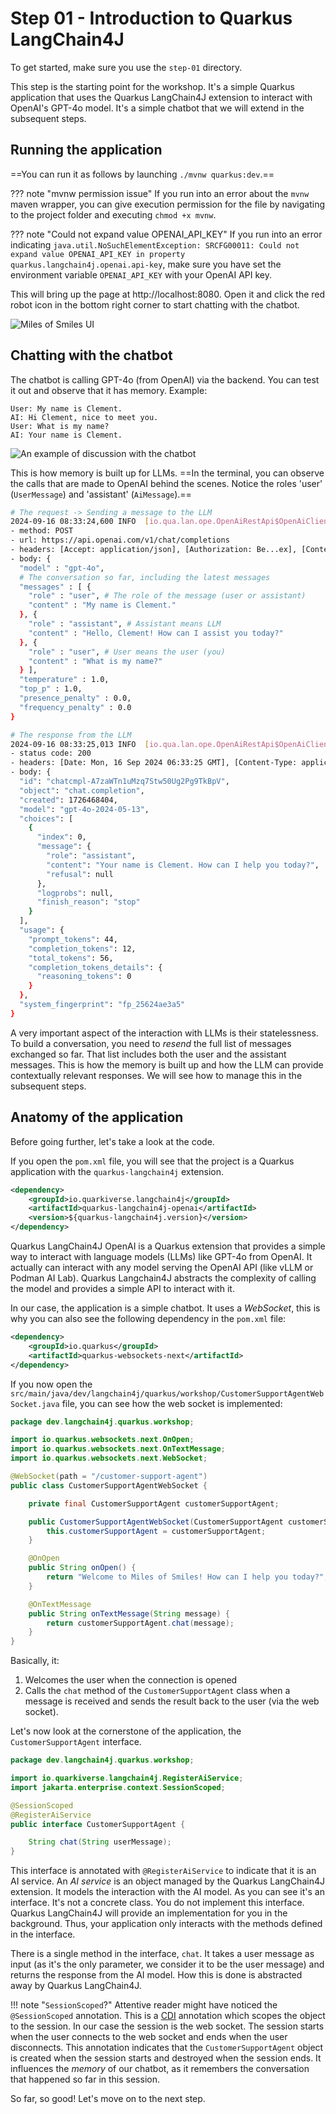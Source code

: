 # Step 01 - Introduction to Quarkus LangChain4J

To get started, make sure you use the `step-01` directory.

This step is the starting point for the workshop.
It's a simple Quarkus application that uses the Quarkus LangChain4J extension to interact with OpenAI's GPT-4o model.
It's a simple chatbot that we will extend in the subsequent steps.

## Running the application

==You can run it as follows by launching `./mvnw quarkus:dev`.==

??? note "mvnw permission issue"
    If you run into an error about the `mvnw` maven wrapper, you can give execution permission for the file by navigating to the project folder and executing `chmod +x mvnw`.

??? note "Could not expand value OPENAI_API_KEY"
    If you run into an error indicating `java.util.NoSuchElementException: SRCFG00011: Could not expand value OPENAI_API_KEY in property quarkus.langchain4j.openai.api-key`, make sure you have set the environment variable `OPENAI_API_KEY` with your OpenAI API key.

This will bring up the page at http://localhost:8080. 
Open it and click the red robot icon in the bottom right corner to start chatting with the chatbot.

![Miles of Smiles UI](images/ui-no-chatbot.png)

## Chatting with the chatbot

The chatbot is calling GPT-4o (from OpenAI) via the backend. 
You can test it out and observe that it has memory.
Example:

```
User: My name is Clement.
AI: Hi Clement, nice to meet you.
User: What is my name?
AI: Your name is Clement.
```

![An example of discussion with the chatbot](images/ui.png)

This is how memory is built up for LLMs.
==In the terminal, you can observe the calls that are made to OpenAI behind the scenes. Notice the roles 'user' (`UserMessage`) and 'assistant' (`AiMessage`).==

```bash
# The request -> Sending a message to the LLM
2024-09-16 08:33:24,600 INFO  [io.qua.lan.ope.OpenAiRestApi$OpenAiClientLogger] (vert.x-eventloop-thread-0) Request:
- method: POST
- url: https://api.openai.com/v1/chat/completions
- headers: [Accept: application/json], [Authorization: Be...ex], [Content-Type: application/json], [User-Agent: langchain4j-openai], [content-length: 378]
- body: {
  "model" : "gpt-4o",
  # The conversation so far, including the latest messages
  "messages" : [ {
    "role" : "user", # The role of the message (user or assistant)
    "content" : "My name is Clement."
  }, {
    "role" : "assistant", # Assistant means LLM
    "content" : "Hello, Clement! How can I assist you today?"
  }, {
    "role" : "user", # User means the user (you)
    "content" : "What is my name?"
  } ],
  "temperature" : 1.0,
  "top_p" : 1.0,
  "presence_penalty" : 0.0,
  "frequency_penalty" : 0.0
}

# The response from the LLM
2024-09-16 08:33:25,013 INFO  [io.qua.lan.ope.OpenAiRestApi$OpenAiClientLogger] (vert.x-eventloop-thread-0) Response:
- status code: 200
- headers: [Date: Mon, 16 Sep 2024 06:33:25 GMT], [Content-Type: application/json], [Transfer-Encoding: chunked], [Connection: keep-alive], [access-control-expose-headers: X-Request-ID], [openai-organization: user-vyycjqq0phctctikkw1zawlm], [openai-processing-ms: 213], [openai-version: 2020-10-01], [strict-transport-security: max-age=15552000; includeSubDomains; preload], [x-ratelimit-limit-requests: 500], [x-ratelimit-limit-tokens: 30000], [x-ratelimit-remaining-requests: 499], [x-ratelimit-remaining-tokens: 29958], [x-ratelimit-reset-requests: 120ms], [x-ratelimit-reset-tokens: 84ms], [x-request-id: req_2ea6d71590bc8d857260b25d9f414c0c], [CF-Cache-Status: DYNAMIC], [Set-Cookie: __...ne], [X-Content-Type-Options: nosniff], [Set-Cookie: _c...ne], [Server: cloudflare], [CF-RAY: 8c3ed3291afc27b2-LYS], [alt-svc: h3=":443"; ma=86400]
- body: {
  "id": "chatcmpl-A7zaWTn1uMzq7Stw50Ug2Pg9TkBpV",
  "object": "chat.completion",
  "created": 1726468404,
  "model": "gpt-4o-2024-05-13",
  "choices": [
    {
      "index": 0,
      "message": {
        "role": "assistant",
        "content": "Your name is Clement. How can I help you today?",
        "refusal": null
      },
      "logprobs": null,
      "finish_reason": "stop"
    }
  ],
  "usage": {
    "prompt_tokens": 44,
    "completion_tokens": 12,
    "total_tokens": 56,
    "completion_tokens_details": {
      "reasoning_tokens": 0
    }
  },
  "system_fingerprint": "fp_25624ae3a5"
}
```

A very important aspect of the interaction with LLMs is their statelessness.
To build a conversation, you need to _resend_ the full list of messages exchanged so far.
That list includes both the user and the assistant messages.
This is how the memory is built up and how the LLM can provide contextually relevant responses.
We will see how to manage this in the subsequent steps.

## Anatomy of the application

Before going further, let's take a look at the code.

If you open the `pom.xml` file, you will see that the project is a Quarkus application with the `quarkus-langchain4j` extension.

```xml
<dependency>
    <groupId>io.quarkiverse.langchain4j</groupId>
    <artifactId>quarkus-langchain4j-openai</artifactId>
    <version>${quarkus-langchain4j.version}</version>
</dependency>
```

Quarkus LangChain4J OpenAI is a Quarkus extension that provides a simple way to interact with language models (LLMs) like GPT-4o from OpenAI.
It actually can interact with any model serving the OpenAI API (like vLLM or Podman AI Lab).
Quarkus Langchain4J abstracts the complexity of calling the model and provides a simple API to interact with it.

In our case, the application is a simple chatbot.
It uses a _WebSocket_, this is why you can also see the following dependency in the `pom.xml` file:

```xml
<dependency>
    <groupId>io.quarkus</groupId>
    <artifactId>quarkus-websockets-next</artifactId>
</dependency>
```

If you now open the `src/main/java/dev/langchain4j/quarkus/workshop/CustomerSupportAgentWebSocket.java`  file, you can see how the web socket is implemented:

```java
package dev.langchain4j.quarkus.workshop;

import io.quarkus.websockets.next.OnOpen;
import io.quarkus.websockets.next.OnTextMessage;
import io.quarkus.websockets.next.WebSocket;

@WebSocket(path = "/customer-support-agent")
public class CustomerSupportAgentWebSocket {

    private final CustomerSupportAgent customerSupportAgent;

    public CustomerSupportAgentWebSocket(CustomerSupportAgent customerSupportAgent) {
        this.customerSupportAgent = customerSupportAgent;
    }

    @OnOpen
    public String onOpen() {
        return "Welcome to Miles of Smiles! How can I help you today?";
    }

    @OnTextMessage
    public String onTextMessage(String message) {
        return customerSupportAgent.chat(message);
    }
}
```

Basically, it:

1. Welcomes the user when the connection is opened
2. Calls the `chat` method of the `CustomerSupportAgent` class when a message is received and sends the result back to the user (via the web socket).

Let's now look at the cornerstone of the application, the `CustomerSupportAgent` interface.

```java
package dev.langchain4j.quarkus.workshop;

import io.quarkiverse.langchain4j.RegisterAiService;
import jakarta.enterprise.context.SessionScoped;

@SessionScoped
@RegisterAiService
public interface CustomerSupportAgent {

    String chat(String userMessage);
}
```

This interface is annotated with `@RegisterAiService` to indicate that it is an AI service.
An _AI service_ is an object managed by the Quarkus LangChain4J extension.
It models the interaction with the AI model.
As you can see it's an interface.
It's not a concrete class.
You do not implement this interface.
Quarkus LangChain4J will provide an implementation for you in the background.
Thus, your application only interacts with the methods defined in the interface.

There is a single method in the interface, `chat`.
It takes a user message as input (as it's the only parameter, we consider it to be the user message) and returns the response from the AI model.
How this is done is abstracted away by Quarkus LangChain4J.

!!! note "`SessionScoped`?"
    Attentive reader might have noticed the `@SessionScoped` annotation.
    This is a [CDI](https://jakarta.ee/specifications/cdi/) annotation which scopes the object to the session. In our case the session is the web socket.
    The session starts when the user connects to the web socket and ends when the user disconnects.
    This annotation indicates that the `CustomerSupportAgent` object is created when the session starts and destroyed when the session ends.
    It influences the _memory_ of our chatbot, as it remembers the conversation that happened so far in this session.

So far, so good! Let's move on to the next step.
